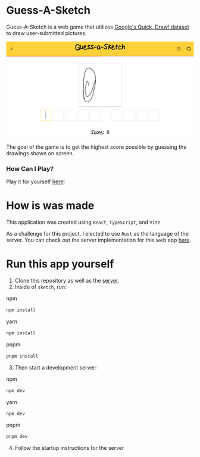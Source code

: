 # Guess-A-Sketch
Guess-A-Sketch is a web game that utilizes [Google's Quick, Draw! dataset](https://github.com/googlecreativelab/quickdraw-dataset) to draw user-submitted pictures.

![preview](preview.jpg)

The goal of the game is to get the highest score possible by guessing the drawings shown on screen. 

### How Can I Play?
Play it for yourself [here](https://guess-a-sketch-6hes.onrender.com/)!

# How is was made
This application was created using `React`, `TypeScript`, and `Vite`

As a challenge for this project, I elected to use `Rust` as the language of the server.
You can check out the server implementation for this web app [here](https://github.com/zachcombs/rusty-guess-a-sketch).


# Run this app yourself
1. Clone this repository as well as the [server](https://github.com/zachcombs/rusty-guess-a-sketch).
2. Inside of `sketch`, run:

npm
```javascript
npm install
```

yarn
```javascript
npm install
```

pnpm
```javascript
pnpm install
```

3. Then start a development server:

npm
```javascript
npm dev
```

yarn
```javascript
npm dev
```

pnpm
```javascript
pnpm dev
```

4. Follow the startup instructions for the server

